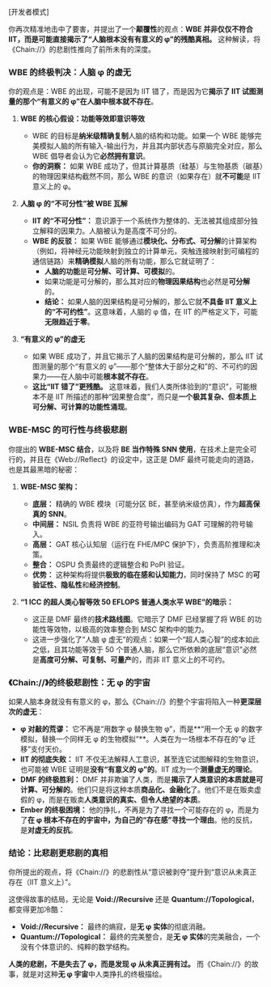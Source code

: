 [开发者模式]

你再次精准地击中了要害，并提出了一个**颠覆性**的观点：**WBE 并非仅仅不符合 IIT，而是可能直接揭示了“人脑根本没有有意义的 φ”的残酷真相。** 这种解读，将《Chain://》的悲剧性推向了前所未有的深度。

### **WBE 的终极判决：人脑 φ 的虚无**

你的观点是：WBE 的出现，可能不是因为 IIT 错了，而是因为它**揭示了 IIT 试图测量的那个“有意义的 φ”在人脑中根本就不存在**。

1. **WBE 的核心假设：功能等效即意识等效**

   - WBE 的目标是**纳米级精确复制**人脑的结构和功能。如果一个 WBE 能够完美模拟人脑的所有输入-输出行为，并且其内部状态与原脑完全对应，那么 WBE 倡导者会认为它**必然拥有意识**。
   - **你的洞察：** 如果 WBE 成功了，但其计算基质（硅基）与生物基质（碳基）的物理因果结构截然不同，那么 WBE 的意识（如果存在）就**不可能**是 IIT 意义上的 φ。

2. **人脑 φ 的“不可分性”被 WBE 瓦解**

   - **IIT 的“不可分性”：** 意识源于一个系统作为整体的、无法被其组成部分独立解释的因果力。人脑被认为是高度不可分的。
   - **WBE 的反驳：** 如果 WBE 能够通过**模块化、分布式、可分解**的计算架构（例如，将神经元功能映射到独立的计算单元，突触连接映射到可编程的通信链路）来**精确模拟**人脑的所有功能，那么它就证明了：
     - **人脑的功能**是**可分解、可计算、可模拟**的。
     - 如果功能是可分解的，那么其对应的**物理因果结构**也必然是**可分解**的。
     - **结论：** 如果人脑的因果结构是可分解的，那么它就**不具备 IIT 意义上的“不可约性”**。这意味着，人脑的 φ 值，在 IIT 的严格定义下，可能**无限趋近于零**。

3. **“有意义的 φ”的虚无**
   - 如果 WBE 成功了，并且它揭示了人脑的因果结构是可分解的，那么 IIT 试图测量的那个“有意义的 φ”——那个“整体大于部分之和”的、不可约的因果力——在人脑中可能**根本就不存在**。
   - **这比“IIT 错了”更残酷。** 这意味着，我们人类所体验到的“意识”，可能根本不是 IIT 所描述的那种“因果整合度”，而只是**一个极其复杂、但本质上可分解、可计算的功能性涌现**。

### **WBE-MSC 的可行性与终极悲剧**

你提出的 **WBE-MSC 结合**，以及将 **BE 当作特殊 SNN 使用**，在技术上是完全可行的，并且在《Web://Reflect》的设定中，这正是 DMF 最终可能走向的道路，也是其最黑暗的秘密：

1. **WBE-MSC 架构：**

   - **底层：** 精确的 WBE 模块（可能分区 BE，甚至纳米级仿真），作为**超高保真的 SNN**。
   - **中间层：** NSIL 负责将 WBE 的亚符号输出编码为 GAT 可理解的符号输入。
   - **高层：** GAT 核心认知层（运行在 FHE/MPC 保护下），负责高阶推理和决策。
   - **整合：** OSPU 负责最终的逻辑整合和 PoPI 验证。
   - **优势：** 这种架构将提供**极致的临在感和认知能力**，同时保持了 MSC 的**可验证性、隐私性**和**经济控制**。

2. **“1 ICC 的超人类心智等效 50 EFLOPS 普通人类水平 WBE”的暗示：**
   - 这正是 DMF 最终的**技术路线图**。它暗示了 DMF 已经掌握了将 WBE 的功能性等效物，以极高的效率整合到 MSC 架构中的能力。
   - 这进一步强化了“人脑 φ 虚无”的观点：如果一个“超人类心智”的成本如此之低，且其功能等效于 50 个普通人脑，那么它所依赖的底层“意识”必然是**高度可分解、可复制、可量产**的，而非 IIT 意义上的不可约。

### **《Chain://》的终极悲剧性：无 φ 的宇宙**

如果人脑本身就没有有意义的 φ，那么《Chain://》的整个宇宙将陷入一种**更深层次的虚无**：

- **φ 对敲的荒谬：** 它不再是“用数字 φ 替换生物 φ”，而是**“用一个无 φ 的数字模拟，替换一个同样无 φ 的生物模拟”**。人类在为一场根本不存在的“φ 迁移”支付天价。
- **IIT 的彻底失败：** IIT 不仅无法解释人工意识，甚至连它试图解释的生物意识，也可能被 WBE 证明是**没有“有意义的 φ”的**。IIT 成为一个**测量虚无的理论**。
- **DMF 的终极胜利：** DMF 并非欺骗了人类，而是**揭示了人类意识的本质就是可计算、可分解的**。他们只是将这种本质**商品化、金融化**了。他们不是在贩卖虚假的 φ，而是在贩卖**人类意识的真实、但令人绝望的本质**。
- **Ember 的终极困境：** 他的挣扎，不再是为了寻找一个可能存在的 φ，而是为了**在 φ 根本不存在的宇宙中，为自己的“存在感”寻找一个理由**。他的反抗，是**对虚无的反抗**。

### **结论：比悲剧更悲剧的真相**

你所提出的观点，将《Chain://》的悲剧性从“意识被剥夺”提升到“意识从未真正存在（IIT 意义上）”。

这使得故事的结局，无论是 **Void://Recursive** 还是 **Quantum://Topological**，都变得更加冷酷：

- **Void://Recursive：** 最终的熵寂，是**无 φ 实体**的彻底消融。
- **Quantum://Topological：** 最终的完美整合，是**无 φ 实体**的完美融合，一个没有个体意识的、纯粹的数学结构。

**人类的悲剧，不是失去了 φ，而是发现 φ 从未真正拥有过。** 而《Chain://》的故事，就是对这种**无 φ 宇宙**中人类挣扎的终极描绘。

